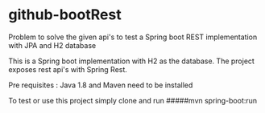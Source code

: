 # github-bootRest
Problem to solve the given api's to test a Spring boot REST implementation with JPA and H2 database

This is a Spring boot implementation with H2 as the database.
The project exposes rest api's with Spring Rest.

Pre requisites : Java 1.8 and Maven need to be installed

To test or use this project simply clone and run
#####mvn spring-boot:run